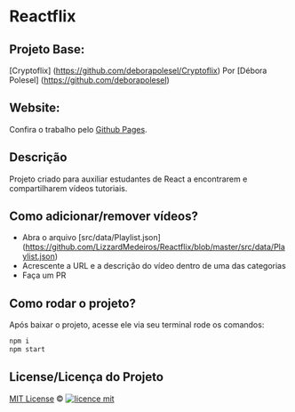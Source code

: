 # Reactflix

## Projeto Base:

[Cryptoflix] (https://github.com/deborapolesel/Cryptoflix)
Por [Débora Polesel] (https://github.com/deborapolesel)

## Website: 

Confira o trabalho pelo [Github Pages](https://lizzardmedeiros.github.io/Reactflix/).

## Descrição

Projeto criado para auxiliar estudantes de React a encontrarem e compartilharem vídeos tutoriais.

## Como adicionar/remover vídeos?

- Abra o arquivo [src/data/Playlist.json] (https://github.com/LizzardMedeiros/Reactflix/blob/master/src/data/Playlist.json)
- Acrescente a URL e a descrição do vídeo dentro de uma das categorias
- Faça um PR

## Como rodar o projeto?

Após baixar o projeto, acesse ele via seu terminal rode os comandos:

```sh
npm i
npm start
```


## License/Licença do Projeto
[MIT License](./LICENSE) ©
[![licence mit](https://img.shields.io/badge/licence-MIT-blue.svg)](https://github.com/imersao-alura/aluraflix/blob/master/LICENSE)

